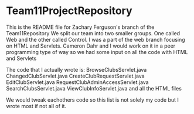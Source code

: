 # Team11ProjectRepository
This is the README file for Zachary Ferguson's branch of the Team11Repository
We split our team into two smaller groups. One called Web and the other called Control.
I was a part of the web branch focusing on HTML and Servlets.
Cameron Dahr and I would work on it in a peer programming type of way so we had some input on all the code with HTML and Servlets

The code that I actually wrote is:
BrowseClubsServlet.java
ChangedClubServlet.java
CreateClubRequestServlet.java
EditClubServlet.java
RequestClubAdminAccessServlet.java
SearchClubsServlet.java
ViewClubInfoServlet.java
and all the HTML files

We would tweak eachothers code so this list is not solely my code but I wrote most if not all of it.
